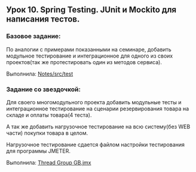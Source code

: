 ## Урок 10. Spring Testing. JUnit и Mockito для написания тестов.

### Базовое задание:

По аналогии с примерами показанными на семинаре, добавить модульное тестирование и интеграционное для одного из своих проектов(так же протестировать один из методов сервиса).

Выполнила: [Notes/src/test](Notes/src/test)

### Задание со звездочкой:

Для своего многомодульного проекта добавить модульные тесты и интеграционное тестирование на сценарии резервирования товара на складе и оплаты товара(4 теста).

А так же добавить нагрузочное тестирование на всю систему(без WEB части) покупки товара в целом.

Нагрузочное тестирование сдается файлом настройки тестирования для программы JMETER.

Выполнила: [Thread Group GB.jmx](<Thread Group GB.jmx>)
